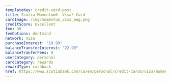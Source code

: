 ```yaml
---
templateKey: credit-card-post
title: Scotia Momentum®  Visa* Card
cardImage: /img/momentum_visa_eng.png
creditScore: Excellent
fee: 39
feeOptions: dontmind
network: Visa
purchaseInterest: "19.99"
balanceTransferInterest: "22.99"
balanceTranferFees: 0
userCategory: personal
cardCategory: rewards
rewardType: cashback
href: https://www.scotiabank.com/ca/en/personal/credit-cards/visa/momentum-cash-back-card.html?cid=a-27077b-23276c-
---
```

